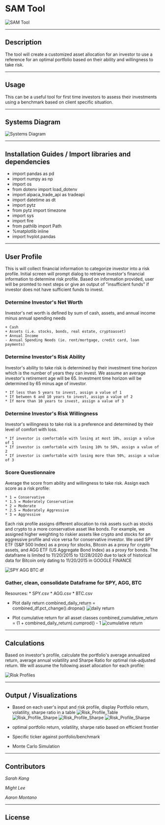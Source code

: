 # SAM Tool
![SAM Tool](./Images/main_image.jpg)

---

## Description
The tool will create a customized asset allocation for an investor to use a reference for an optimal portfolio based on their ability and willingness to take risk. 

---
## Usage
This can be a useful tool for first time investors to assess their investments using a benchmark based on client specific situation. 

---
## Systems Diagram
![Systems Diagram](./Systems_Diagrams/Pipelines/main_pipeline.png)

---
## Installation Guides / Import libraries and dependencies

* import pandas as pd
* import numpy as np
* import os
* from dotenv import load_dotenv
* import alpaca_trade_api as tradeapi
* import datetime as dt
* import pytz
* from pytz import timezone
* import sys
* import fire
* from pathlib import Path
* %matplotlib inline
* import hvplot.pandas

---
## User Profile
This is will collect financial information to categorize investor into a risk profile. Initial screen will prompt dialog to retrieve investor's financial information to determine risk profile. Based on information provided, user will be promted to next steps or give an output of "insufficient funds" if investor does not have sufficient funds to invest. 

### Determine Investor's Net Worth
Investor's net worth is defined by sum of cash, assets, and annual income minus annual spending needs

    + Cash
    + Assets (i.e. stocks, bonds, real estate, cryptoasset)
    + Annual Income
    - Annual Spending Needs (ie. rent/mortgage, credit card, loan payments)

### Determine Investor's Risk Ability
Investor's ability to take risk is determined by their investment time horizon which is the number of years they can invest. We assume an average investor's retirement age will be 65. Investment time horizon will be determined by 65 minus age of investor.

    * If less than 5 years to invest, assign a value of 1
    * If between 6 and 10 years to invest, assign a value of 2
    * If more than 10 years to invest, assign a value of 3

### Determine Investor's Risk Willingness
Investor's willingness to take risk is a preference and determined by their level of comfort with loss.  

    * If investor is comfortable with losing at most 10%, assign a value of 1
    * If investor is comfortable with losing 10% to 50%, assign a value of 2
    * If investor is comfortable with losing more than 50%, assign a value of 3

### Score Questionnaire
Average the score from ability and willingness to take risk. Assign each score as a risk profile:

    * 1 = Conservative
    * 1.5 = Moderately Conservative
    * 2 = Moderate
    * 2.5 = Moderately Aggressive
    * 3 = Aggressive

Each risk profile assigns different allocation to risk assets such as stocks and crypto to a more conservative asset like bonds. For example, we assigned higher weighting to riskier assets like crypto and stocks for an aggressive profile and vice versa for conservative investor. We used SPY ETF (S&P 500 Index) as a proxy for stocks, Bitcoin as a proxy for crypto assets, and AGG ETF (US Aggregate Bond Index) as a proxy for bonds. The dataframe is limited to 11/20/2015 to 12/28/2020 due to lack of historical data for Bitcoin only dating to 11/20/2015 in GOOGLE FINANCE

![SPY AGG BTC df](./Images/SPY_AGG_BTC_df.png)

### Gather, clean, consolidate Dataframe for SPY, AGG, BTC
Resources:
    * SPY.csv
    * AGG.csv
    * BTC.csv

* Plot daily return
combined_daily_return = combined_df.pct_change().dropna()
![daily return](./Images/asset_daily_return_hvplot.png)

* Plot cumulative return for all asset classes
combined_cumulative_return = (1 + combined_daily_return).cumprod() - 1
![cumulative return](./Images/asset_cumulative_return_plot.png)

---
## Calculations
Based on investor's profile, calculate the portfolio's average annualized return, average annual volatility and Sharpe Ratio for optimal risk-adjusted return. We will assume the following asset allocation for each profile:

![Risk Profiles](./Images/risk_profile.png)


---
## Output / Visualizations
* Based on each user's input and risk profile, display Portfolio return, volatility, sharpe ratio in a table 
![Risk_Profile_Table](./Images/risk_profile_table.png)
![Risk_Profile_Sharpe](./Images/risk_profile_sharpe_barchart.png)
![Risk_Profile_Sharpe](./Images/risk_profile_return_barchart.png)
![Risk_Profile_Sharpe](./Images/risk_profile_vol_barchart.png)

* optimal portfolio return, volatility, sharpe ratio based on efficient frontier
* Specific ticker against portfolio/benchmark
* Monte Carlo Simulation

---
## Contributors

_Sarah Kang_ 

_Might Lee_  

_Aaron Montano_

---

## License

